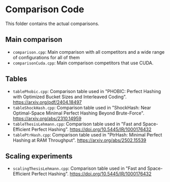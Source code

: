 # Comparison Code

This folder contains the actual comparisons.

## Main comparison
- `comparison.cpp`: Main comparison with all competitors and a wide range of configurations for all of them
- `comparisonCuda.cpp`: Main comparison competitors that use CUDA.

## Tables
- `tablePhobic.cpp`: Comparison table used in "PHOBIC: Perfect Hashing with Optimized Bucket Sizes and Interleaved Coding".
  https://arxiv.org/pdf/2404.18497
- `tableShockHash.cpp`: Comparison table used in "ShockHash: Near Optimal-Space Minimal Perfect Hashing Beyond Brute-Force".
  https://arxiv.org/abs/2310.14959
- `tableThesisLehmann.cpp`: Comparison table used in "Fast and Space-Efficient Perfect Hashing".
  https://doi.org/10.5445/IR/1000176432
- `tablePtrHash.cpp`: Comparison table used in "PtrHash: Minimal Perfect Hashing at RAM Throughput".
  https://arxiv.org/abs/2502.15539

## Scaling experiments
- `scalingThesisLehmann.cpp`: Comparison table used in "Fast and Space-Efficient Perfect Hashing".
  https://doi.org/10.5445/IR/1000176432
